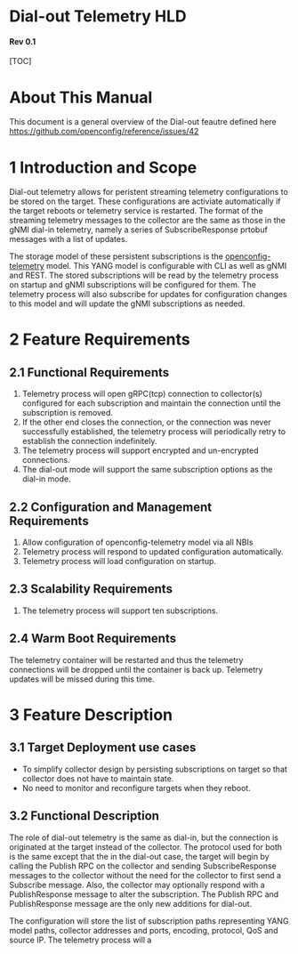 # Dial-out Telemetry HLD

#### Rev 0.1

[TOC]


# About This Manual

This document is a general overview of the Dial-out feautre defined here https://github.com/openconfig/reference/issues/42

# 1 Introduction and Scope

Dial-out telemetry allows for peristent streaming telemetry configurations to be stored on the target. These configurations are activiate automatically if the target reboots or telemetry service is restarted. The format of the streaming telemetry messages to the collector are the same as those in the gNMI dial-in telemetry, namely a series of SubscribeResponse prtobuf messages with a list of updates.

The storage model of these persistent subscriptions is the [openconfig-telemetry](https://github.com/openconfig/public/blob/master/release/models/telemetry/openconfig-telemetry.yang) model. This YANG model is configurable with CLI as well as gNMI and REST. The stored subscriptions will be read by the telemetry process on startup and gNMI subscriptions will be configured for them. The telemetry process will also subscribe for updates for configuration changes to this model and will update the gNMI subscriptions as needed.

# 2 Feature Requirements

## 2.1 Functional Requirements
1. Telemetry process will open gRPC(tcp) connection to collector(s) configured for each subscription and maintain the connection until the subscription is removed.
2. If the other end closes the connection, or the connection was never successfully established, the telemetry process will periodically retry to establish the connection indefinitely.
3. The telemetry process will support encrypted and un-encrypted connections.
4. The dial-out mode will support the same subscription options as the dial-in mode.


## 2.2 Configuration and Management Requirements
1. Allow configuration of openconfig-telemetry model via all NBIs
2. Telemetry process will respond to updated configuration automatically.
3. Telemetry process will load configuration on startup.

## 2.3 Scalability Requirements
1. The telemetry process will support ten subscriptions.

## 2.4 Warm Boot Requirements
The telemetry container will be restarted and thus the telemetry connections will be dropped until the container is back up. Telemetry updates will be missed during this time.

# 3 Feature Description

## 3.1 Target Deployment use cases

- To simplify collector design by persisting subscriptions on target so that collector does not have to maintain state.
- No need to monitor and reconfigure targets when they reboot.

## 3.2 Functional Description

The role of dial-out telemetry is the same as dial-in, but the connection is originated at the target instead of the collector. The protocol used for both is the same except that the in the dial-out case, the target will begin by calling the Publish RPC on the collector and sending SubscribeResponse messages to the collector without the need for the collector to first send a Subscribe message. Also, the collector may optionally respond with a PublishResponse message to alter the subscription. The Publish RPC and PublishResponse message are the only new additions for dial-out.

The configuration will store the list of subscription paths representing YANG model paths, collector addresses and ports, encoding, protocol, QoS and source IP. The telemetry process will a